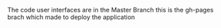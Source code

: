 The code user interfaces are in the Master Branch this is the gh-pages brach which made to deploy the application
